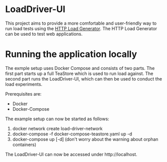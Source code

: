 # LoadDriver-UI

This project aims to provide a more comfortable and user-friendly way to run load tests using the [HTTP Load Generator](https://github.com/joakimkistowski/HTTP-Load-Generator).
The HTTP Load Generator can be used to test web applications.

# Running the application **locally**
The exmple setup uses Docker Compose and consists of two parts.
The first part starts up a full TeaStore which is used to run load against.
The second part runs the LoadDriver-UI, which can then be used to conduct the load experiments.

Prerequisites are:
- Docker
- Docker-Compose

The example setup can now be started as follows:
  1. docker network create load-driver-network
  2. docker-compose -f docker-compose-teastore.yaml up -d
  3. docker-compose up [-d] (don't worry about the warning about orphan containers)

The LoadDriver-UI can now be accessed under http://localhost.
